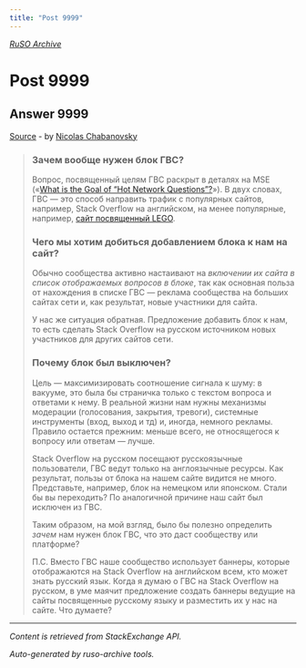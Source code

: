 ```yaml
---
title: "Post 9999"
---
```

<p><i><a href="https://github.com/MSDN-WhiteKnight/ruso-archive/">RuSO Archive</a></i></p>
<h1>Post 9999</h1>
<h2>Answer 9999</h2>
<p><a href="https://ru.meta.stackoverflow.com/a/9999/">Source</a> - by <a href="https://ru.meta.stackoverflow.com/users/6/nicolas-chabanovsky">Nicolas Chabanovsky</a></p>
<blockquote>
<h3>Зачем вообще нужен блок ГВС?</h3>

<p>Вопрос, посвященный целям ГВС раскрыт в деталях на MSE («<a href="https://meta.stackexchange.com/q/219922/274323">What is the Goal of “Hot Network Questions”?</a>»). В двух словах, ГВС — это способ направить трафик с популярных сайтов, например, Stack Overflow на английском, на менее популярные, например, <a href="https://bricks.stackexchange.com/">сайт посвященный LEGO</a>. </p>

<h3>Чего мы хотим добиться добавлением блока к нам на сайт?</h3>

<p>Обычно сообщества активно настаивают на <em>включении их сайта в список отображаемых вопросов в блоке</em>, так как основная польза от нахождения в списке ГВС — реклама сообщества на больших сайтах сети и, как результат, новые участники для сайта. </p>

<p>У нас же ситуация обратная. Предложение добавить блок к нам, то есть сделать Stack Overflow на русском источником новых участников для других сайтов сети.</p>

<h3>Почему блок был выключен?</h3>

<p>Цель — максимизировать соотношение сигнала к шуму: в вакууме, это была бы страничка только с текстом вопроса и ответами к нему. В реальной жизни нам нужны механизмы модерации (голосования, закрытия, тревоги), системные инструменты (вход, выход и тд) и, иногда, немного рекламы. Правило остается прежним: меньше всего, не относящегося к вопросу или ответам — лучше.</p>

<p>Stack Overflow на русском посещают русскоязычные пользователи, ГВС ведут только на англоязычные ресурсы. Как результат, пользы от блока на нашем сайте видится не много. Представьте, например, блок на немецком или японском. Стали бы вы переходить? По аналогичной причине наш сайт был исключен из ГВС.</p>

<p>Таким образом, на мой взгляд, было бы полезно определить <em>зачем</em> нам нужен блок ГВС, что это даст сообществу или платформе? </p>

<p>П.С. Вместо ГВС наше сообщество использует баннеры, которые отображаются на Stack Overflow на английском всем, кто может знать русский язык. Когда я думаю о ГВС на Stack Overflow на русском, в уме маячит предложение создать баннеры ведущие на сайты посвященные русскому языку и разместить их у нас на сайте. Что думаете?</p>

</blockquote>
<hr/>
<p><i>Content is retrieved from StackExchange API. </i></p>
<p><i>Auto-generated by ruso-archive tools. </i></p>
